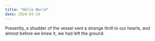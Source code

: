 ```yaml
---
title: "Hello World"
date: 2024-03-14
---
```


Presently, a shudder of the vessel sent a strange thrill to our hearts, and almost before we knew it, we had left the ground.

